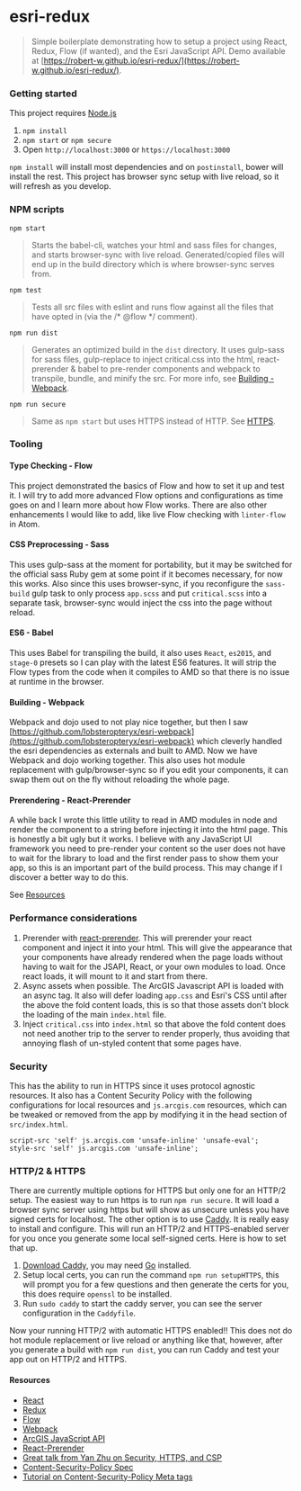 # esri-redux
> Simple boilerplate demonstrating how to setup a project using React, Redux, Flow (if wanted), and the Esri JavaScript API. Demo available at [https://robert-w.github.io/esri-redux/](https://robert-w.github.io/esri-redux/).

### Getting started
This project requires [Node.js](https://nodejs.org/en/)

1. `npm install`
2. `npm start` or `npm secure`
3. Open `http://localhost:3000` or `https://localhost:3000`

`npm install` will install most dependencies and on `postinstall`, bower will install the rest.  This project has browser sync setup with live reload, so it will refresh as you develop.

### NPM scripts
`npm start`
> Starts the babel-cli, watches your html and sass files for changes, and starts browser-sync with live reload.  Generated/copied files will end up in the build directory which is where browser-sync serves from.

`npm test`
> Tests all src files with eslint and runs flow against all the files that have opted in (via the /\* @flow \*/ comment).

`npm run dist`
> Generates an optimized build in the `dist` directory. It uses gulp-sass for sass files, gulp-replace to inject critical.css into the html, react-prerender & babel to pre-render components and webpack to transpile, bundle, and minify the src. For more info, see [Building - Webpack](building-webpack).

`npm run secure`
> Same as `npm start` but uses HTTPS instead of HTTP. See [HTTPS](#HTTPS).

### Tooling

#### Type Checking - Flow
This project demonstrated the basics of Flow and how to set it up and test it. I will try to add more advanced Flow options and configurations as time goes on and I learn more about how Flow works. There are also other enhancements I would like to add, like live Flow checking with `linter-flow` in Atom.

#### CSS Preprocessing - Sass
This uses gulp-sass at the moment for portability, but it may be switched for the official sass Ruby gem at some point if it becomes necessary, for now this works. Also since this uses browser-sync, if you reconfigure the `sass-build` gulp task to only process `app.scss` and put `critical.scss` into a separate task, browser-sync would inject the css into the page without reload.

#### ES6 - Babel
This uses Babel for transpiling the build, it also uses `React`, `es2015`, and `stage-0` presets so I can play with the latest ES6 features.  It will strip the Flow types from the code when it compiles to AMD so that there is no issue at runtime in the browser.

#### Building - Webpack
Webpack and dojo used to not play nice together, but then I saw [https://github.com/lobsteropteryx/esri-webpack](https://github.com/lobsteropteryx/esri-webpack) which cleverly handled the esri dependencies as externals and built to AMD.  Now we have Webpack and dojo working together.  This also uses hot module replacement with gulp/browser-sync so if you edit your components, it can swap them out on the fly without reloading the whole page.

#### Prerendering - React-Prerender
A while back I wrote this little utility to read in AMD modules in node and render the component to a string before injecting it into the html page.  This is honestly a bit ugly but it works.  I believe with any JavaScript UI framework you need to pre-render your content so the user does not have to wait for the library to load and the first render pass to show them your app, so this is an important part of the build process.  This may change if I discover a better way to do this.

See [Resources](#resources)


### Performance considerations
1. Prerender with [react-prerender](https://github.com/Robert-W/react-prerender).  This will prerender your react component and inject it into your html.  This will give the appearance that your components have already rendered when the page loads without having to wait for the JSAPI, React, or your own modules to load.  Once react loads, it will mount to it and start from there.
2. Async assets when possible.  The ArcGIS Javascript API is loaded with an async tag.  It also will defer loading `app.css` and Esri's CSS until after the above the fold content loads, this is so that those assets don't block the loading of the main `index.html` file.
3. Inject `critical.css` into `index.html` so that above the fold content does not need another trip to the server to render properly, thus avoiding that annoying flash of un-styled content that some pages have.

### Security
This has the ability to run in HTTPS since it uses protocol agnostic resources. It also has a Content Security Policy with the following configurations for local resources and `js.arcgis.com` resources, which can be tweaked or removed from the app by modifying it in the head section of `src/index.html`.

```
script-src 'self' js.arcgis.com 'unsafe-inline' 'unsafe-eval';
style-src 'self' js.arcgis.com 'unsafe-inline';
```

### HTTP/2 & HTTPS
There are currently multiple options for HTTPS but only one for an HTTP/2 setup. The easiest way to run https is to run `npm run secure`.  It will load a browser sync server using https but will show as unsecure unless you have signed certs for localhost. The other option is to use [Caddy](https://caddyserver.com/).  It is really easy to install and configure.  This will run an HTTP/2 and HTTPS-enabled server for you once you generate some local self-signed certs.  Here is how to set that up.

1. [Download Caddy](https://caddyserver.com/docs/getting-started), you may need [Go](https://golang.org/) installed.
2. Setup local certs, you can run the command `npm run setupHTTPS`, this will prompt you for a few questions and then generate the certs for you, this does require `openssl` to be installed.
3. Run `sudo caddy` to start the caddy server, you can see the server configuration in the `Caddyfile`.

Now your running HTTP/2 with automatic HTTPS enabled!! This does not do hot module replacement or live reload or anything like that, however, after you generate a build with `npm run dist`, you can run Caddy and test your app out on HTTP/2 and HTTPS.



#### Resources
* [React](https://facebook.github.io/react/)
* [Redux](http://redux.js.org/)
* [Flow](http://flowtype.org/)
* [Webpack](https://webpack.github.io/)
* [ArcGIS JavaScript API](https://js.arcgis.com)
* [React-Prerender](https://github.com/Robert-W/react-prerender)
* [Great talk from Yan Zhu on Security, HTTPS, and CSP](https://www.youtube.com/watch?v=CDdYu2CJ-SU)
* [Content-Security-Policy Spec](https://www.w3.org/TR/CSP/)
* [Tutorial on Content-Security-Policy Meta tags](http://www.html5rocks.com/en/tutorials/security/content-security-policy/)
